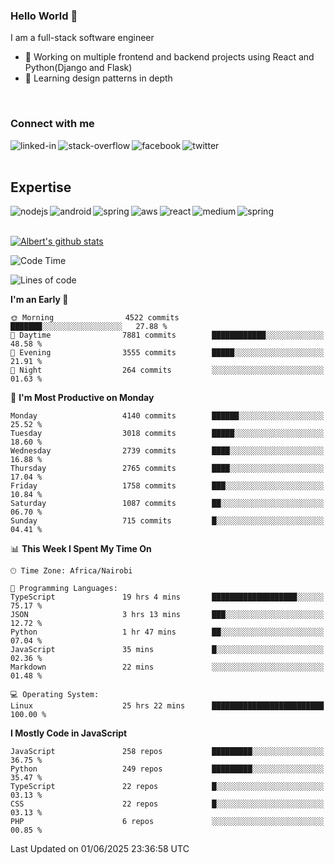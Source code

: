 

### Hello World 👋
I am a full-stack software engineer
- 🔭 Working on multiple frontend and backend projects using React and Python(Django and Flask)
- 🌱 Learning design patterns in depth

<br>

### Connect with me

[<img align="left" alt="linked-in" src="https://img.shields.io/badge/linkedin-%230077B5.svg?&style=for-the-badge&logo=linkedin&logoColor=white" />](https://www.linkedin.com/in/albert-byrone/)

<!-- [<img align="left" alt="medium" src="https://img.shields.io/badge/medium-%2312100E.svg?&style=for-the-badge&logo=medium&logoColor=white" />](https://56faisal.medium.com/) -->

[<img align="left" alt="stack-overflow" src="https://img.shields.io/badge/stack%20overflow-FE7A16?logo=stack-overflow&logoColor=white&style=for-the-badge" />](https://stackoverflow.com/users/11916317/albert-byrone)

[<img align="left" alt="facebook" src="https://img.shields.io/badge/facebook-%231877F2.svg?&style=for-the-badge&logo=facebook&logoColor=white" />](https://web.facebook.com/albert.byrone.1/)

[<img align="left" alt="twitter" src="https://img.shields.io/badge/twitter-%231DA1F2.svg?&style=for-the-badge&logo=twitter&logoColor=white" />](https://twitter.com/byrone_albert)

<br>

<br>

## Expertise
<img align="left" alt="nodejs" src="https://img.shields.io/badge/python%20-%2343853D.svg?&style=for-the-badge&logo=node.js&logoColor=white" />
<img align="left" alt="android" src="https://img.shields.io/badge/Flask-3DDC84?logo=android&logoColor=white&style=for-the-badge" />
<img align="left" alt="spring" src="https://img.shields.io/badge/drf%20-%236DB33F.svg?&style=for-the-badge&logo=spring&logoColor=white" />
<img align="left" alt="aws" src="https://img.shields.io/badge/django%20AWS-%23232F3E?logo=amazon-aws&logoColor=white&style=for-the-badge" />
<img align="left" alt="react" src="https://img.shields.io/badge/react%20-%2320232a.svg?&style=for-the-badge&logo=react&logoColor=%2361DAFB" />
<img align="left" alt="medium" src="https://img.shields.io/badge/Angular-%23316192.svg?&style=for-the-badge&logo=postgresql&logoColor=white" />
<img align="left" alt="spring" src="https://img.shields.io/badge/Javascript%20-%236DB33F.svg?&style=for-the-badge&logo=spring&logoColor=white" />
<br>
<br>


[![Albert's github stats](https://github-readme-stats.vercel.app/api?username=Albert-Byrone&count_private=true&show_icons=true&theme=radical&hide_rank=false)](https://github.com/anuraghazra/github-readme-stats)

<!-- [![Top Langs](https://github-readme-stats.vercel.app/api/top-langs/?username=Albert-Byrone&layout=compact)](https://github.com/anuraghazra/github-readme-stats) -->

<!--
**Albert-Byrone/Albert-Byrone** is a ✨ _special_ ✨ repository because its `README.md` (this file) appears on your GitHub profile.

Here are some ideas to get you started:

- 🔭 I’m currently working on ...
- 🌱 I’m currently learning ...
- 👯 I’m looking to collaborate on ...
- 🤔 I’m looking for help with ...
- 💬 Ask me about ...
- 📫 How to reach me: ...
- 😄 Pronouns: ...
- ⚡ Fun fact: ...
-->


<!--START_SECTION:waka-->
![Code Time](http://img.shields.io/badge/Code%20Time-1%2C887%20hrs%2058%20mins-blue)

![Lines of code](https://img.shields.io/badge/From%20Hello%20World%20I%27ve%20Written-88.1%20million%20lines%20of%20code-blue)

**I'm an Early 🐤** 

```text
🌞 Morning                4522 commits        ███████░░░░░░░░░░░░░░░░░░   27.88 % 
🌆 Daytime                7881 commits        ████████████░░░░░░░░░░░░░   48.58 % 
🌃 Evening                3555 commits        █████░░░░░░░░░░░░░░░░░░░░   21.91 % 
🌙 Night                  264 commits         ░░░░░░░░░░░░░░░░░░░░░░░░░   01.63 % 
```
📅 **I'm Most Productive on Monday** 

```text
Monday                   4140 commits        ██████░░░░░░░░░░░░░░░░░░░   25.52 % 
Tuesday                  3018 commits        █████░░░░░░░░░░░░░░░░░░░░   18.60 % 
Wednesday                2739 commits        ████░░░░░░░░░░░░░░░░░░░░░   16.88 % 
Thursday                 2765 commits        ████░░░░░░░░░░░░░░░░░░░░░   17.04 % 
Friday                   1758 commits        ███░░░░░░░░░░░░░░░░░░░░░░   10.84 % 
Saturday                 1087 commits        ██░░░░░░░░░░░░░░░░░░░░░░░   06.70 % 
Sunday                   715 commits         █░░░░░░░░░░░░░░░░░░░░░░░░   04.41 % 
```


📊 **This Week I Spent My Time On** 

```text
🕑︎ Time Zone: Africa/Nairobi

💬 Programming Languages: 
TypeScript               19 hrs 4 mins       ███████████████████░░░░░░   75.17 % 
JSON                     3 hrs 13 mins       ███░░░░░░░░░░░░░░░░░░░░░░   12.72 % 
Python                   1 hr 47 mins        ██░░░░░░░░░░░░░░░░░░░░░░░   07.04 % 
JavaScript               35 mins             █░░░░░░░░░░░░░░░░░░░░░░░░   02.36 % 
Markdown                 22 mins             ░░░░░░░░░░░░░░░░░░░░░░░░░   01.48 % 

💻 Operating System: 
Linux                    25 hrs 22 mins      █████████████████████████   100.00 % 
```

**I Mostly Code in JavaScript** 

```text
JavaScript               258 repos           █████████░░░░░░░░░░░░░░░░   36.75 % 
Python                   249 repos           █████████░░░░░░░░░░░░░░░░   35.47 % 
TypeScript               22 repos            █░░░░░░░░░░░░░░░░░░░░░░░░   03.13 % 
CSS                      22 repos            █░░░░░░░░░░░░░░░░░░░░░░░░   03.13 % 
PHP                      6 repos             ░░░░░░░░░░░░░░░░░░░░░░░░░   00.85 % 
```




 Last Updated on 01/06/2025 23:36:58 UTC
<!--END_SECTION:waka-->
